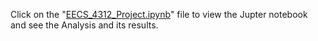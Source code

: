 Click on the "[EECS_4312_Project.ipynb](https://github.com/arjunKa/SentimentAnalysis/blob/master/EECS_4312_Project.ipynb)" file to view the Jupter notebook and see the Analysis and its results.
